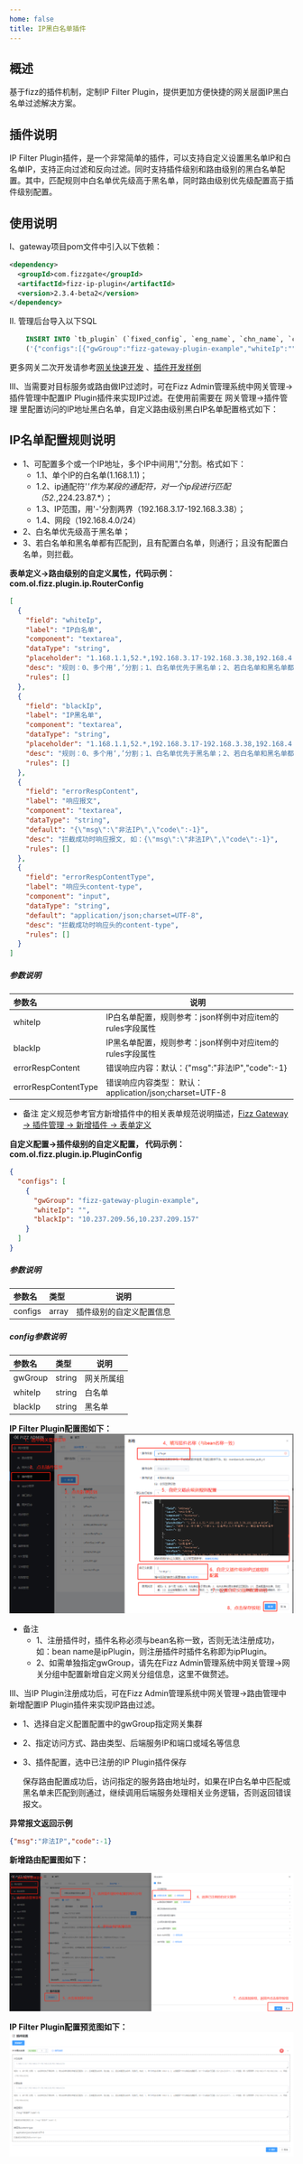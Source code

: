 ```yaml
---
home: false
title: IP黑白名单插件
---
```


## 概述

基于fizz的插件机制，定制IP Filter Plugin，提供更加方便快捷的网关层面IP黑白名单过滤解决方案。

## 插件说明

IP Filter Plugin插件，是一个非常简单的插件，可以支持自定义设置黑名单IP和白名单IP，支持正向过滤和反向过滤。同时支持插件级别和路由级别的黑白名单配置。其中，匹配规则中白名单优先级高于黑名单，同时路由级别优先级配置高于插件级别配置。

## 使用说明
I、gateway项目pom文件中引入以下依赖：

```xml
<dependency>
  <groupId>com.fizzgate</groupId>
  <artifactId>fizz-ip-plugin</artifactId>
  <version>2.3.4-beta2</version>
</dependency>
```

II. 管理后台导入以下SQL

 ```sql
     INSERT INTO `tb_plugin` (`fixed_config`, `eng_name`, `chn_name`, `config`, `order`, `instruction`, `type`, `create_user`, `create_dept`, `create_time`, `update_user`, `update_time`, `status`, `is_deleted`) VALUES 
     ('{"configs":[{"gwGroup":"fizz-gateway-plugin-example","whiteIp":"","blackIp":"10.237.125.2,10.237.125.11"}]}', 'ipPlugin', 'IP黑白名单插件', '', 1, '规则：0、多个用‘,’分割；1、白名单优先于黑名单；2、若白名单和黑名单都没匹配到；2.1、且有配置白名单，则拦截；2.2、且没有配置白名单，则通行。格式：1、单个IP的白名单(1.168.1.1)；2、ip通配符'*'作为某段的通配符，对一个ip段进行匹配（52.*,224.23.87.*）；3、IP范围，用'-'分割两界（192.168.3.17-192.168.3.38）；4、网段（192.168.4.0/24）', 2, NULL, NULL, NULL, NULL, NULL, 1, 0);
 ```

更多网关二次开发请参考[网关快速开发](https://www.fizzgate.com/fizz/guide/fast-dev/fast-dev.html) 、[插件开发样例](https://www.fizzgate.com/fizz/guide/plugin/)

III、当需要对目标服务或路由做IP过滤时，可在Fizz Admin管理系统中网关管理->插件管理中配置IP Plugin插件来实现IP过滤。在使用前需要在 网关管理->插件管理 里配置访问的IP地址黑白名单，自定义路由级别黑白IP名单配置格式如下：

## IP名单配置规则说明
- 1、可配置多个或一个IP地址，多个IP中间用","分割。格式如下：
  - 1.1、单个IP的白名单(1.168.1.1)；
  - 1.2、ip通配符'*'作为某段的通配符，对一个ip段进行匹配（52.*,224.23.87.*）；
  - 1.3、IP范围，用'-'分割两界（192.168.3.17-192.168.3.38）；
  - 1.4、网段（192.168.4.0/24）
- 2、白名单优先级高于黑名单；
- 3、若白名单和黑名单都有匹配到，且有配置白名单，则通行；且没有配置白名单，则拦截。

**表单定义->路由级别的自定义属性，代码示例：com.ol.fizz.plugin.ip.RouterConfig**
```json
[
  {
    "field": "whiteIp",
    "label": "IP白名单",
    "component": "textarea",
    "dataType": "string",
    "placeholder": "1.168.1.1,52.*,192.168.3.17-192.168.3.38,192.168.4.0/24",
    "desc": "规则：0、多个用‘,’分割；1、白名单优先于黑名单；2、若白名单和黑名单都没匹配到；2.1、且有配置白名单，则拦截；2.2、且没有配置白名单，则通行。格式：1、单个IP的白名单(1.168.1.1)；2、ip通配符'*'作为某段的通配符，对一个ip段进行匹配（52.*,224.23.87.*）；3、IP范围，用'-'分割两界（192.168.3.17-192.168.3.38）；4、网段（192.168.4.0/24）",
    "rules": []
  },
  {
    "field": "blackIp",
    "label": "IP黑名单",
    "component": "textarea",
    "dataType": "string",
    "placeholder": "1.168.1.1,52.*,192.168.3.17-192.168.3.38,192.168.4.0/24",
    "desc": "规则：0、多个用‘,’分割；1、白名单优先于黑名单；2、若白名单和黑名单都没匹配到；2.1、且有配置白名单，则拦截；2.2、且没有配置白名单，则通行。格式：1、单个IP的白名单(1.168.1.1)；2、ip通配符'*'作为某段的通配符，对一个ip段进行匹配（52.*,224.23.87.*）；3、IP范围，用'-'分割两界（192.168.3.17-192.168.3.38）；4、网段（192.168.4.0/24）",
    "rules": []
  },
  {
    "field": "errorRespContent",
    "label": "响应报文",
    "component": "textarea",
    "dataType": "string",
    "default": "{\"msg\":\"非法IP\",\"code\":-1}",
    "desc": "拦截成功时响应报文, 如：{\"msg\":\"非法IP\",\"code\":-1}",
    "rules": []
  },
  {
    "field": "errorRespContentType",
    "label": "响应头content-type",
    "component": "input",
    "dataType": "string",
    "default": "application/json;charset=UTF-8",
    "desc": "拦截成功时响应头的content-type",
    "rules": []
  }
]
```

##### 参数说明

|参数名|说明|
|:----    |-----   |
| whiteIp | IP白名单配置，规则参考：json样例中对应item的rules字段属性  |
| blackIp | IP黑名单配置，规则参考：json样例中对应item的rules字段属性  |
| errorRespContent | 错误响应内容：默认：{"msg":"非法IP","code":-1} |
| errorRespContentType | 错误响应内容类型： 默认：application/json;charset=UTF-8|


- 备注
  定义规范参考官方新增插件中的相关表单规范说明描述，[Fizz Gateway -> 插件管理 -> 新增插件 -> 表单定义](http://fizzgate.com/guide/manager/manager_plugin.html#%E6%A6%82%E8%BF%B0)

**自定义配置->插件级别的自定义配置， 代码示例：com.ol.fizz.plugin.ip.PluginConfig**

```json
{
  "configs": [
    {
      "gwGroup": "fizz-gateway-plugin-example",
      "whiteIp": "",
      "blackIp": "10.237.209.56,10.237.209.157"
    }
  ]
}
```

##### 参数说明

|参数名|类型|说明|
|:---- |:----- |-----   |
| configs |array  | 插件级别的自定义配置信息  |

##### config参数说明

|参数名|类型|说明|
|:---- |:----- |-----   |
| gwGroup | string  | 网关所属组  |
| whiteIp | string  | 白名单  |
| blackIp | string  | 黑名单  |

**IP Filter Plugin配置图如下：**
![](doc/Register_IP_Filter_Plugin.png)

- 备注
  - 1、注册插件时，插件名称必须与bean名称一致，否则无法注册成功，如：bean name是ipPlugin，则注册插件时插件名称即为ipPlugin。
  - 2、如需单独指定gwGroup，请先在Fizz Admin管理系统中网关管理->网关分组中配置新增自定义网关分组信息，这里不做赘述。


III、当IP Plugin注册成功后，可在Fizz Admin管理系统中网关管理->路由管理中新增配置IP Plugin插件来实现IP路由过滤。
- 1、选择自定义配置配置中的gwGroup指定网关集群
- 2、指定访问方式、路由类型、后端服务IP和端口或域名等信息
- 3、插件配置，选中已注册的IP Plugin插件保存

  保存路由配置成功后，访问指定的服务路由地址时，如果在IP白名单中匹配或黑名单未匹配到则通过，继续调用后端服务处理相关业务逻辑，否则返回错误报文。

**异常报文返回示例**
```json
{"msg":"非法IP","code":-1}
```
**新增路由配置图如下：**

![](doc/Add_Routing_Config.png)

**IP Filter Plugin配置预览图如下：**
![](doc/IP_Plugin_Config_Preview.png)



